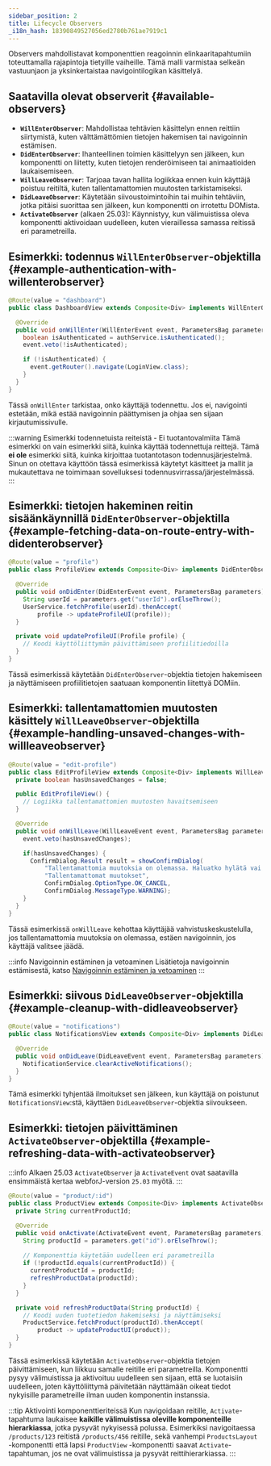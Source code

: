 ```yaml
---
sidebar_position: 2
title: Lifecycle Observers
_i18n_hash: 18390849527056ed2780b761ae7919c1
---
```

Observers mahdollistavat komponenttien reagoinnin elinkaaritapahtumiin toteuttamalla rajapintoja tietyille vaiheille. Tämä malli varmistaa selkeän vastuunjaon ja yksinkertaistaa navigointilogikan käsittelyä.

## Saatavilla olevat observerit {#available-observers}

- **`WillEnterObserver`**: Mahdollistaa tehtävien käsittelyn ennen reittiin siirtymistä, kuten välttämättömien tietojen hakemisen tai navigoinnin estämisen.
- **`DidEnterObserver`**: Ihanteellinen toimien käsittelyyn sen jälkeen, kun komponentti on liitetty, kuten tietojen renderöimiseen tai animaatioiden laukaisemiseen.
- **`WillLeaveObserver`**: Tarjoaa tavan hallita logiikkaa ennen kuin käyttäjä poistuu reitiltä, kuten tallentamattomien muutosten tarkistamiseksi.
- **`DidLeaveObserver`**: Käytetään siivoustoimintoihin tai muihin tehtäviin, jotka pitäisi suorittaa sen jälkeen, kun komponentti on irrotettu DOMista.
- **`ActivateObserver`** (alkaen 25.03): Käynnistyy, kun välimuistissa oleva komponentti aktivoidaan uudelleen, kuten vieraillessa samassa reitissä eri parametreilla.

## Esimerkki: todennus `WillEnterObserver`-objektilla {#example-authentication-with-willenterobserver}

```java
@Route(value = "dashboard")
public class DashboardView extends Composite<Div> implements WillEnterObserver {

  @Override
  public void onWillEnter(WillEnterEvent event, ParametersBag parameters) {
    boolean isAuthenticated = authService.isAuthenticated();
    event.veto(!isAuthenticated);

    if (!isAuthenticated) {
      event.getRouter().navigate(LoginView.class);
    }
  }
}
```

Tässä `onWillEnter` tarkistaa, onko käyttäjä todennettu. Jos ei, navigointi estetään, mikä estää navigoinnin päättymisen ja ohjaa sen sijaan kirjautumissivulle.

:::warning Esimerkki todennetuista reiteistä - Ei tuotantovalmiita
Tämä esimerkki on vain esimerkki siitä, kuinka käyttää todennettuja reittejä.
Tämä **ei ole** esimerkki siitä, kuinka kirjoittaa tuotantotason todennusjärjestelmä.
Sinun on otettava käyttöön tässä esimerkissä käytetyt käsitteet ja mallit ja mukautettava ne toimimaan sovelluksesi todennusvirrassa/järjestelmässä.
:::

## Esimerkki: tietojen hakeminen reitin sisäänkäynnillä `DidEnterObserver`-objektilla {#example-fetching-data-on-route-entry-with-didenterobserver}

```java
@Route(value = "profile")
public class ProfileView extends Composite<Div> implements DidEnterObserver {

  @Override
  public void onDidEnter(DidEnterEvent event, ParametersBag parameters) {
    String userId = parameters.get("userId").orElseThrow();
    UserService.fetchProfile(userId).thenAccept(
        profile -> updateProfileUI(profile));
  }

  private void updateProfileUI(Profile profile) {
    // Koodi käyttöliittymän päivittämiseen profiilitiedoilla
  }
}
```

Tässä esimerkissä käytetään `DidEnterObserver`-objektia tietojen hakemiseen ja näyttämiseen profiilitietojen saatuaan komponentin liitettyä DOMiin.

## Esimerkki: tallentamattomien muutosten käsittely `WillLeaveObserver`-objektilla {#example-handling-unsaved-changes-with-willleaveobserver}

```java
@Route(value = "edit-profile")
public class EditProfileView extends Composite<Div> implements WillLeaveObserver {
  private boolean hasUnsavedChanges = false;

  public EditProfileView() {
    // Logiikka tallentamattomien muutosten havaitsemiseen
  }

  @Override
  public void onWillLeave(WillLeaveEvent event, ParametersBag parameters) {
    event.veto(hasUnsavedChanges);

    if(hasUnsavedChanges) {
      ConfirmDialog.Result result = showConfirmDialog(
          "Tallentamattomia muutoksia on olemassa. Haluatko hylätä vai tallentaa ne?",
          "Tallentamattomat muutokset",
          ConfirmDialog.OptionType.OK_CANCEL,
          ConfirmDialog.MessageType.WARNING);
    }
  }
}
```

Tässä esimerkissä `onWillLeave` kehottaa käyttäjää vahvistuskeskustelulla, jos tallentamattomia muutoksia on olemassa, estäen navigoinnin, jos käyttäjä valitsee jäädä.

:::info Navigoinnin estäminen ja vetoaminen
Lisätietoja navigoinnin estämisestä, katso [Navigoinnin estäminen ja vetoaminen](./navigation-blocking)
:::

## Esimerkki: siivous `DidLeaveObserver`-objektilla {#example-cleanup-with-didleaveobserver}

```java
@Route(value = "notifications")
public class NotificationsView extends Composite<Div> implements DidLeaveObserver {

  @Override
  public void onDidLeave(DidLeaveEvent event, ParametersBag parameters) {
    NotificationService.clearActiveNotifications();
  }
}
```

Tämä esimerkki tyhjentää ilmoitukset sen jälkeen, kun käyttäjä on poistunut `NotificationsView`:stä, käyttäen `DidLeaveObserver`-objektia siivoukseen.

## Esimerkki: tietojen päivittäminen `ActivateObserver`-objektilla {#example-refreshing-data-with-activateobserver}

:::info Alkaen 25.03
`ActivateObserver` ja `ActivateEvent` ovat saatavilla ensimmäistä kertaa webforJ-version `25.03` myötä.
:::

```java
@Route(value = "product/:id")
public class ProductView extends Composite<Div> implements ActivateObserver {
  private String currentProductId;

  @Override
  public void onActivate(ActivateEvent event, ParametersBag parameters) {
    String productId = parameters.get("id").orElseThrow();
    
    // Komponenttia käytetään uudelleen eri parametreilla
    if (!productId.equals(currentProductId)) {
      currentProductId = productId;
      refreshProductData(productId);
    }
  }

  private void refreshProductData(String productId) {
    // Koodi uuden tuotetiedon hakemiseksi ja näyttämiseksi
    ProductService.fetchProduct(productId).thenAccept(
        product -> updateProductUI(product));
  }
}
```

Tässä esimerkissä käytetään `ActivateObserver`-objektia tietojen päivittämiseen, kun liikkuu samalle reitille eri parametreilla. Komponentti pysyy välimuistissa ja aktivoituu uudelleen sen sijaan, että se luotaisiin uudelleen, joten käyttöliittymä päivitetään näyttämään oikeat tiedot nykyisille parametreille ilman uuden komponentin instanssia.

:::tip Aktivointi komponenttieriteissä
Kun navigoidaan reitille, `Activate`-tapahtuma laukaisee **kaikille välimuistissa oleville komponenteille hierarkiassa**, jotka pysyvät nykyisessä polussa. Esimerkiksi navigoitaessa `/products/123` reitistä `/products/456` reitille, sekä vanhempi `ProductsLayout` -komponentti että lapsi `ProductView` -komponentti saavat `Activate`-tapahtuman, jos ne ovat välimuistissa ja pysyvät reittihierarkiassa.
:::
